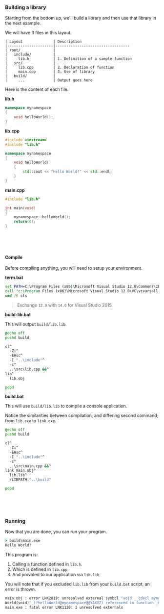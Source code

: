 ### Building a library

Starting from the bottom up, we'll build a library and then use that library in the next example.

We will have 3 files in this layout.

```
| Layout              | Description
|---------------------|----------------------------------
| root/               |
|   include/          |
|     lib.h           | 1. Definition of a sample function
|   src/              |
|     lib.cpp         | 2. Declaration of function
|     main.cpp        | 3. Use of library
|   build/            |
|     ...             | Output goes here
```

Here is the content of each file.

**lib.h**

```cpp
namespace mynamespace
{
    void helloWorld();
}
```

**lib.cpp**

```cpp
#include <iostream>
#include "lib.h"

namespace mynamespace
{
    void helloWorld()
    {
        std::cout << "Hello World!" << std::endl;
    }
}
```

**main.cpp**

```cpp
#include "lib.h"

int main(void)
{
    mynamespace::helloWorld();
    return(0);
}
```

<br>
<br>
<br>

#### Compile

Before compiling anything, you will need to setup your environment.

**term.bat**

```bat
set PATH=C:\Program Files (x86)\Microsoft Visual Studio 12.0\Common7\IDE;%PATH%
call "c:\Program Files (x86)\Microsoft Visual Studio 12.0\VC\vcvarsall.bat" x86
cmd /K cls
```

> Exchange `12.0` with `14.0` for Visual Studio 2015.

**build-lib.bat**

This will output `build/lib.lib`.

```bat
@echo off
pushd build

cl^
  -Zi^
  -EHsc^
  -I "..\include"^
  -c^
  ..\src\lib.cpp &&^
lib^
  lib.obj

popd
```

**build.bat**

This will use `build/lib.lib` to compile a console application.

Notice the similarities between compilation, and differing second command; from `lib.exe` to `link.exe`.

```bat
@echo off
pushd build

cl^
  -Zi^
  -EHsc^
  -I "..\include"^
  -c^
  ..\src\main.cpp &&^
link main.obj^
  lib.lib^
  /LIBPATH:"..\build"

popd
```

<br>
<br>
<br>

### Running

Now that you are done, you can run your program.

```bat
> build\main.exe
Hello World!
```

This program is:

1. Calling a function defined in `lib.h`.
2. Which is defined in `lib.cpp`
3. And provided to our application via `lib.lib`

You will note that if you excluded `lib.lib` from your `build.bat` script, an error is thrown.

```bat
main.obj : error LNK2019: unresolved external symbol "void __cdecl mynamespace::hello
World(void)" (?helloWorld@mynamespace@@YAXXZ) referenced in function _main
main.exe : fatal error LNK1120: 1 unresolved externals
```